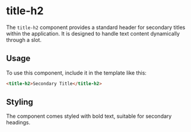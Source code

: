 
# title-h2

The `title-h2` component provides a standard header for secondary titles within the application. It is designed to handle text content dynamically through a slot.

## Usage

To use this component, include it in the template like this:

```html
<title-h2>Secondary Title</title-h2>
```

## Styling

The component comes styled with bold text, suitable for secondary headings.
